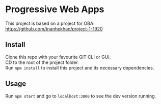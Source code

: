 # Progressive Web Apps
This project is based on a project for OBA: https://github.com/tnanhekhan/project-1-1920

## Install  
Clone this repo with your favourite GIT CLI or GUI.  
CD to the root of the project folder.  
Run ` npm install ` to install this project and its necessary dependencies.  

## Usage
Run `npm start` and go to `localhost:3000` to see the dev version running.
